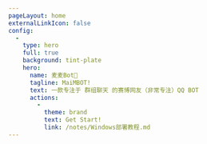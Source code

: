 ```yaml
---
pageLayout: home
externalLinkIcon: false
config:
  -
    type: hero
    full: true
    background: tint-plate
    hero:
      name: 麦麦Bot🤖
      tagline: MaiMBOT!
      text: 一款专注于 群组聊天 的赛博网友（非常专注）QQ BOT
      actions:
        -
          theme: brand
          text: Get Start!
          link: /notes/Windows部署教程.md
---
```

